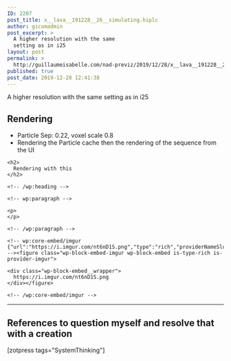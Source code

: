 ```yaml
---
ID: 2207
post_title: x__lava__191228__26__simulating.hiplc
author: gicomadmin
post_excerpt: >
  A higher resolution with the same
  setting as in i25
layout: post
permalink: >
  http://guillaumeisabelle.com/nad-previz/2019/12/28/x__lava__191228__26__simulating-hiplc/
published: true
post_date: 2019-12-28 12:41:38
---
```

<!-- wp:paragraph -->

A higher resolution with the same setting as in i25

<!-- /wp:paragraph -->

<!-- wp:heading -->

## Rendering

<!-- /wp:heading -->

<!-- wp:list -->

*   Particle Sep: 0.22, voxel scale 0.8
*   Rendering the Particle cache then the rendering of the sequence from the UI

<!-- /wp:list -->

<!-- wp:paragraph -->



<!-- /wp:paragraph -->

<!-- wp:more -->

<!--more-->

<!-- /wp:more -->

<!-- wp:group -->

<div class="wp-block-group">
  <div class="wp-block-group__inner-container">
    <!-- wp:heading -->
    
    <h2>
      Rendering with this
    </h2>
    
    <!-- /wp:heading -->
    
    <!-- wp:paragraph -->
    
    <p>
    </p>
    
    <!-- /wp:paragraph -->
    
    <!-- wp:core-embed/imgur {"url":"https://i.imgur.com/nt6nD1S.png","type":"rich","providerNameSlug":"imgur","className":""} --><figure class="wp-block-embed-imgur wp-block-embed is-type-rich is-provider-imgur">
    
    <div class="wp-block-embed__wrapper">
      https://i.imgur.com/nt6nD1S.png
    </div></figure> 
    
    <!-- /wp:core-embed/imgur -->
  </div>
</div>

<!-- /wp:group -->

<!-- wp:separator -->

<hr class="wp-block-separator" />

<!-- /wp:separator -->

<!-- wp:heading -->

## References to question myself and resolve that with a creation

<!-- /wp:heading -->

<!-- wp:paragraph -->

[zotpress tags="SystemThinking"]

<!-- /wp:paragraph -->